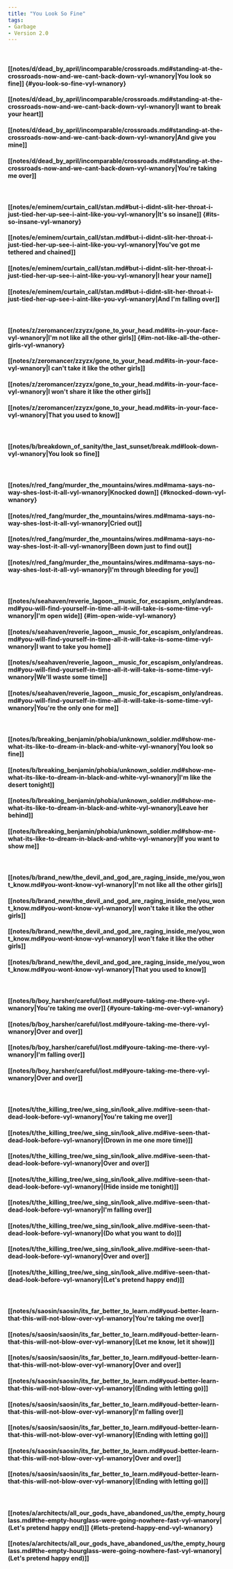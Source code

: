 ```yaml
---
title: "You Look So Fine"
tags:
- Garbage
- Version 2.0
---
```

&nbsp;
#### [[notes/d/dead_by_april/incomparable/crossroads.md#standing-at-the-crossroads-now-and-we-cant-back-down-vyl-wnanory|You look so fine]] {#you-look-so-fine-vyl-wnanory}
#### [[notes/d/dead_by_april/incomparable/crossroads.md#standing-at-the-crossroads-now-and-we-cant-back-down-vyl-wnanory|I want to break your heart]]
#### [[notes/d/dead_by_april/incomparable/crossroads.md#standing-at-the-crossroads-now-and-we-cant-back-down-vyl-wnanory|And give you mine]]
#### [[notes/d/dead_by_april/incomparable/crossroads.md#standing-at-the-crossroads-now-and-we-cant-back-down-vyl-wnanory|You're taking me over]]
&nbsp;
#### [[notes/e/eminem/curtain_call/stan.md#but-i-didnt-slit-her-throat-i-just-tied-her-up-see-i-aint-like-you-vyl-wnanory|It's so insane]] {#its-so-insane-vyl-wnanory}
#### [[notes/e/eminem/curtain_call/stan.md#but-i-didnt-slit-her-throat-i-just-tied-her-up-see-i-aint-like-you-vyl-wnanory|You've got me tethered and chained]]
#### [[notes/e/eminem/curtain_call/stan.md#but-i-didnt-slit-her-throat-i-just-tied-her-up-see-i-aint-like-you-vyl-wnanory|I hear your name]]
#### [[notes/e/eminem/curtain_call/stan.md#but-i-didnt-slit-her-throat-i-just-tied-her-up-see-i-aint-like-you-vyl-wnanory|And I'm falling over]]
&nbsp;
#### [[notes/z/zeromancer/zzyzx/gone_to_your_head.md#its-in-your-face-vyl-wnanory|I'm not like all the other girls]] {#im-not-like-all-the-other-girls-vyl-wnanory}
#### [[notes/z/zeromancer/zzyzx/gone_to_your_head.md#its-in-your-face-vyl-wnanory|I can't take it like the other girls]]
#### [[notes/z/zeromancer/zzyzx/gone_to_your_head.md#its-in-your-face-vyl-wnanory|I won't share it like the other girls]]
#### [[notes/z/zeromancer/zzyzx/gone_to_your_head.md#its-in-your-face-vyl-wnanory|That you used to know]]
&nbsp;
#### [[notes/b/breakdown_of_sanity/the_last_sunset/break.md#look-down-vyl-wnanory|You look so fine]]
&nbsp;
#### [[notes/r/red_fang/murder_the_mountains/wires.md#mama-says-no-way-shes-lost-it-all-vyl-wnanory|Knocked down]] {#knocked-down-vyl-wnanory}
#### [[notes/r/red_fang/murder_the_mountains/wires.md#mama-says-no-way-shes-lost-it-all-vyl-wnanory|Cried out]]
#### [[notes/r/red_fang/murder_the_mountains/wires.md#mama-says-no-way-shes-lost-it-all-vyl-wnanory|Been down just to find out]]
#### [[notes/r/red_fang/murder_the_mountains/wires.md#mama-says-no-way-shes-lost-it-all-vyl-wnanory|I'm through bleeding for you]]
&nbsp;
#### [[notes/s/seahaven/reverie_lagoon__music_for_escapism_only/andreas.md#you-will-find-yourself-in-time-all-it-will-take-is-some-time-vyl-wnanory|I'm open wide]] {#im-open-wide-vyl-wnanory}
#### [[notes/s/seahaven/reverie_lagoon__music_for_escapism_only/andreas.md#you-will-find-yourself-in-time-all-it-will-take-is-some-time-vyl-wnanory|I want to take you home]]
#### [[notes/s/seahaven/reverie_lagoon__music_for_escapism_only/andreas.md#you-will-find-yourself-in-time-all-it-will-take-is-some-time-vyl-wnanory|We'll waste some time]]
#### [[notes/s/seahaven/reverie_lagoon__music_for_escapism_only/andreas.md#you-will-find-yourself-in-time-all-it-will-take-is-some-time-vyl-wnanory|You're the only one for me]]
&nbsp;
#### [[notes/b/breaking_benjamin/phobia/unknown_soldier.md#show-me-what-its-like-to-dream-in-black-and-white-vyl-wnanory|You look so fine]]
#### [[notes/b/breaking_benjamin/phobia/unknown_soldier.md#show-me-what-its-like-to-dream-in-black-and-white-vyl-wnanory|I'm like the desert tonight]]
#### [[notes/b/breaking_benjamin/phobia/unknown_soldier.md#show-me-what-its-like-to-dream-in-black-and-white-vyl-wnanory|Leave her behind]]
#### [[notes/b/breaking_benjamin/phobia/unknown_soldier.md#show-me-what-its-like-to-dream-in-black-and-white-vyl-wnanory|If you want to show me]]
&nbsp;
#### [[notes/b/brand_new/the_devil_and_god_are_raging_inside_me/you_wont_know.md#you-wont-know-vyl-wnanory|I'm not like all the other girls]]
#### [[notes/b/brand_new/the_devil_and_god_are_raging_inside_me/you_wont_know.md#you-wont-know-vyl-wnanory|I won't take it like the other girls]]
#### [[notes/b/brand_new/the_devil_and_god_are_raging_inside_me/you_wont_know.md#you-wont-know-vyl-wnanory|I won't fake it like the other girls]]
#### [[notes/b/brand_new/the_devil_and_god_are_raging_inside_me/you_wont_know.md#you-wont-know-vyl-wnanory|That you used to know]]
&nbsp;
#### [[notes/b/boy_harsher/careful/lost.md#youre-taking-me-there-vyl-wnanory|You're taking me over]] {#youre-taking-me-over-vyl-wnanory}
#### [[notes/b/boy_harsher/careful/lost.md#youre-taking-me-there-vyl-wnanory|Over and over]]
#### [[notes/b/boy_harsher/careful/lost.md#youre-taking-me-there-vyl-wnanory|I'm falling over]]
#### [[notes/b/boy_harsher/careful/lost.md#youre-taking-me-there-vyl-wnanory|Over and over]]
&nbsp;
#### [[notes/t/the_killing_tree/we_sing_sin/look_alive.md#ive-seen-that-dead-look-before-vyl-wnanory|You're taking me over]]
#### [[notes/t/the_killing_tree/we_sing_sin/look_alive.md#ive-seen-that-dead-look-before-vyl-wnanory|(Drown in me one more time)]]
#### [[notes/t/the_killing_tree/we_sing_sin/look_alive.md#ive-seen-that-dead-look-before-vyl-wnanory|Over and over]]
#### [[notes/t/the_killing_tree/we_sing_sin/look_alive.md#ive-seen-that-dead-look-before-vyl-wnanory|(Hide inside me tonight)]]
#### [[notes/t/the_killing_tree/we_sing_sin/look_alive.md#ive-seen-that-dead-look-before-vyl-wnanory|I'm falling over]]
#### [[notes/t/the_killing_tree/we_sing_sin/look_alive.md#ive-seen-that-dead-look-before-vyl-wnanory|(Do what you want to do)]]
#### [[notes/t/the_killing_tree/we_sing_sin/look_alive.md#ive-seen-that-dead-look-before-vyl-wnanory|Over and over]]
#### [[notes/t/the_killing_tree/we_sing_sin/look_alive.md#ive-seen-that-dead-look-before-vyl-wnanory|(Let's pretend happy end)]]
&nbsp;
#### [[notes/s/saosin/saosin/its_far_better_to_learn.md#youd-better-learn-that-this-will-not-blow-over-vyl-wnanory|You're taking me over]]
#### [[notes/s/saosin/saosin/its_far_better_to_learn.md#youd-better-learn-that-this-will-not-blow-over-vyl-wnanory|(Let me know, let it show)]]
#### [[notes/s/saosin/saosin/its_far_better_to_learn.md#youd-better-learn-that-this-will-not-blow-over-vyl-wnanory|Over and over]]
#### [[notes/s/saosin/saosin/its_far_better_to_learn.md#youd-better-learn-that-this-will-not-blow-over-vyl-wnanory|(Ending with letting go)]]
#### [[notes/s/saosin/saosin/its_far_better_to_learn.md#youd-better-learn-that-this-will-not-blow-over-vyl-wnanory|I'm falling over]]
#### [[notes/s/saosin/saosin/its_far_better_to_learn.md#youd-better-learn-that-this-will-not-blow-over-vyl-wnanory|(Ending with letting go)]]
#### [[notes/s/saosin/saosin/its_far_better_to_learn.md#youd-better-learn-that-this-will-not-blow-over-vyl-wnanory|Over and over]]
#### [[notes/s/saosin/saosin/its_far_better_to_learn.md#youd-better-learn-that-this-will-not-blow-over-vyl-wnanory|(Ending with letting go)]]
&nbsp;
#### [[notes/a/architects/all_our_gods_have_abandoned_us/the_empty_hourglass.md#the-empty-hourglass-were-going-nowhere-fast-vyl-wnanory|(Let's pretend happy end)]] {#lets-pretend-happy-end-vyl-wnanory}
#### [[notes/a/architects/all_our_gods_have_abandoned_us/the_empty_hourglass.md#the-empty-hourglass-were-going-nowhere-fast-vyl-wnanory|(Let's pretend happy end)]]
